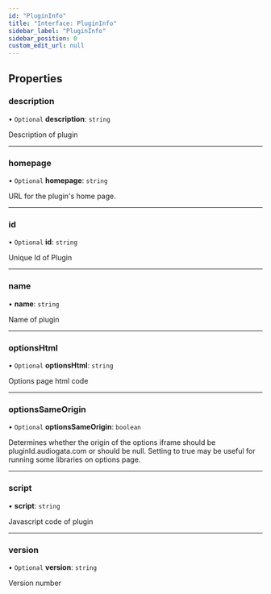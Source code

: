 ```yaml
---
id: "PluginInfo"
title: "Interface: PluginInfo"
sidebar_label: "PluginInfo"
sidebar_position: 0
custom_edit_url: null
---
```


## Properties

### description

• `Optional` **description**: `string`

Description of plugin

___

### homepage

• `Optional` **homepage**: `string`

URL for the plugin's home page.

___

### id

• `Optional` **id**: `string`

Unique Id of Plugin

___

### name

• **name**: `string`

Name of plugin

___

### optionsHtml

• `Optional` **optionsHtml**: `string`

Options page html code

___

### optionsSameOrigin

• `Optional` **optionsSameOrigin**: `boolean`

Determines whether the origin of the options iframe
should be pluginId.audiogata.com or should be null.
Setting to true may be useful for running some libraries
on options page.

___

### script

• **script**: `string`

Javascript code of plugin

___

### version

• `Optional` **version**: `string`

Version number
